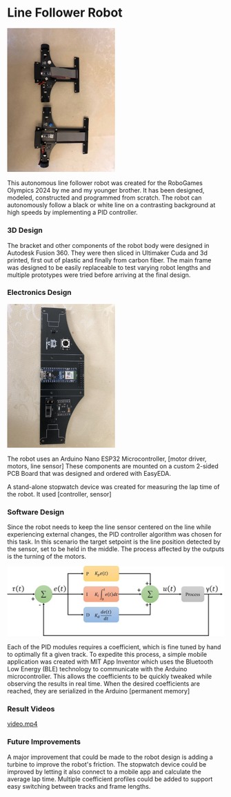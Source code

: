 # __Line Follower Robot__

<img src="./Media/robot.jpg" alt="An image of the robot" width="250" />

This autonomous line follower robot was created for the RoboGames Olympics 2024 by me and my younger brother. It has been designed, modeled, constructed and programmed from scratch. The robot can autonomously follow a black or white line on a contrasting background at high speeds by implementing a PID controller.

### 3D Design

The bracket and other components of the robot body were designed in Autodesk Fusion 360. They were then sliced in Ultimaker Cuda and 3d printed, first out of plastic and finally from carbon fiber. The main frame was designed to be easily replaceable to test varying robot lengths and multiple prototypes were tried before arriving at the final design.

### Electronics Design

<img src="./Media/pcb.jpg" alt="An image of the PCB" width="250" />

The robot uses an Arduino Nano ESP32 Microcontroller, [motor driver, motors, line sensor] These components are mounted on a custom 2-sided PCB Board that was designed and ordered with EasyEDA.

A stand-alone stopwatch device was created for measuring the lap time of the robot. It used [controller, sensor]

### Software Design

Since the robot needs to keep the line sensor centered on the line while experiencing external changes, the PID controller algorithm was chosen for this task. In this scenario the target setpoint is the line position detected by the sensor, set to be held in the middle. The process affected by the outputs is the turning of the motors.

<img src="./Media/PID-controller.jpg" alt="A diagram of the PID Controller" width="600" />

Each of the PID modules requires a coefficient, which is fine tuned by hand to optimally fit a given track. To expedite this process, a simple mobile application was created with MIT App Inventor which uses the Bluetooth Low Energy (BLE) technology to communicate with the Arduino microcontroller. This allows the coefficients to be quickly tweaked while observing the results in real time. When the desired coefficients are reached, they are serialized in the Arduino [permanent memory]

### Result Videos

[video.mp4](https://github.com/aanokh/LineFollower/blob/b71695a8783dbfd515533419e18241214081eb8c/Media/video.mp4)

### Future Improvements

A major improvement that could be made to the robot design is adding a turbine to improve the robot's friction.
The stopwatch device could be improved by letting it also connect to a mobile app and calculate the average lap time.
Multiple coefficient profiles could be added to support easy switching between tracks and frame lengths.
